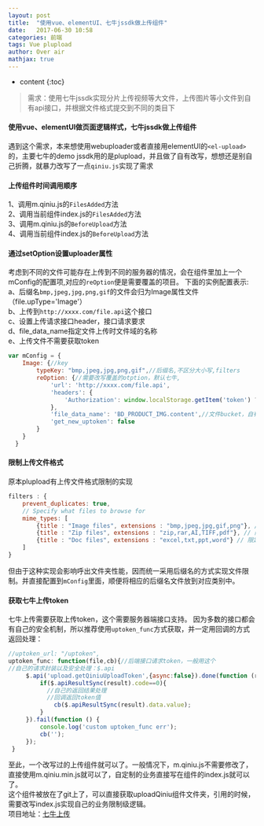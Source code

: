 ```yaml
---
layout: post
title:  "使用vue、elementUI、七牛jssdk做上传组件"
date:   2017-06-30 10:58
categories: 前端
tags: Vue plupload
author: Over air
mathjax: true
---
```

* content
{:toc}

> 需求：使用七牛jssdk实现分片上传视频等大文件，上传图片等小文件到自有api接口，并根据文件格式提交到不同的类目下

#### 使用vue、elementUI做页面逻辑样式，七牛jssdk做上传组件
遇到这个需求，本来想使用webuploader或者直接用elementUI的`<el-upload>`的，主要七牛的demo jssdk用的是plupload，并且做了自有改写，想想还是别自己折腾，就暴力改写了一点`qiniu.js`实现了需求

#### 上传组件时间调用顺序
1、调用m.qiniu.js的`FilesAdded`方法 <br/>
2、调用当前组件index.js的`FilesAdded`方法 <br/>
3、调用m.qiniu.js的`BeforeUpload`方法 <br/>
4、调用当前组件index.js的`BeforeUpload`方法 <br/>

#### 通过setOption设置uploader属性
考虑到不同的文件可能存在上传到不同的服务器的情况，会在组件里加上一个mConfig的配置项,对应的`reOption`便是需要覆盖的项目。
下面的实例配置表示: <br/>
a、后缀名`bmp,jpeg,jpg,png,gif`的文件会归为Image属性文件（file.upType='Image'） <br/>
b、上传到`http://xxxx.com/file.api`这个接口 <br/>
c、设置上传请求接口header，接口请求要求 <br/>
d、file_data_name指定文件上传时文件域的名称 <br/>
e、上传文件不需要获取token <br/>
```js
var mConfig = {
    Image: {//key
        typeKey: "bmp,jpeg,jpg,png,gif",//后缀名,不区分大小写,filters
        reOption: {//需要改写覆盖的otption，默认七牛,
            'url': 'http://xxxx.com/file.api',
            'headers': {
                'Authorization': window.localStorage.getItem('token') ? "Bearer " + window.localStorage.getItem('token') : ''
            },
            'file_data_name': 'BD_PRODUCT_IMG.content',//文件bucket，自有api上传需要
            'get_new_uptoken': false
        }
    }
  }
```

#### 限制上传文件格式
原本plupload有上传文件格式限制的实现
```js
filters : {
    prevent_duplicates: true,
    // Specify what files to browse for
    mime_types: [
        {title : "Image files", extensions : "bmp,jpeg,jpg,gif,png"}, // 限定jpg,gif,png后缀上传
        {title : "Zip files", extensions : "zip,rar,AI,TIFF,pdf"}, // 限定zip后缀上传
        {title : "Doc files", extensions : "excel,txt,ppt,word"} // 限定文档上传*!/
    ]
}
```
但由于这种实现会影响呼出文件夹性能，因而统一采用后缀名的方式实现文件限制。并直接配置到`mConfig`里面，顺便将相应的后缀名文件放到对应类别中。

#### 获取七牛上传token
七牛上传需要获取上传token，这个需要服务器端接口支持。
因为多数的接口都会有自己的安全机制，所以推荐使用`uptoken_func`方式获取，并一定用回调的方式返回处理：
```js
//uptoken_url: "/uptoken",
uptoken_func: function(file,cb){//后端接口请求token，一般用这个
//自己的请求封装以及安全处理：$.api
     $.api('upload.getQiniuUploadToken',{async:false}).done(function (result) {
         if($.apiResultSync(result).code==0){
           //自己的返回结果处理
           //回调返回token值
             cb($.apiResultSync(result).data.value);
         }
     }).fail(function () {
         console.log('custom uptoken_func err');
         cb('');
     });
 }
```
至此，一个改写过的上传组件就可以了。一般情况下，m.qiniu.js不需要修改了，直接使用m.qiniu.min.js就可以了，自定制的业务直接写在组件的index.js就可以了。 <br/>
这个组件被放在了git上了，可以直接获取uploadQiniu组件文件夹，引用的时候，需要改写index.js实现自己的业务限制级逻辑。 <br/>
项目地址：[七牛上传](https://github.com/flyontheair/QiniuUpload)
